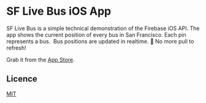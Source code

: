 # SF Live Bus iOS App

SF Live Bus is a simple technical demonstration of the Firebase iOS API. The
app shows the current position of every bus in San Francisco. Each pin
represents a bus.  Bus positions are updated in realtime. 🚌 No more pull to
refresh!

Grab it from the [App Store](https://itunes.apple.com/us/app/sf-live-bus/id617065339?ls=1&mt=8).

## Licence

[MIT](http://firebase.mit-license.org/)
